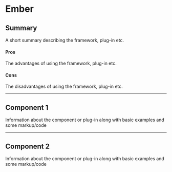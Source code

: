 Ember
======================

## Summary

A short summary describing the framework, plug-in etc.

#### Pros

The advantages of using the framework, plug-in etc.

#### Cons

The disadvantages of using the framework, plug-in etc.

***

## Component 1

Information about the component or plug-in along with basic examples and some markup/code

***

## Component 2

Information about the component or plug-in along with basic examples and some markup/code
